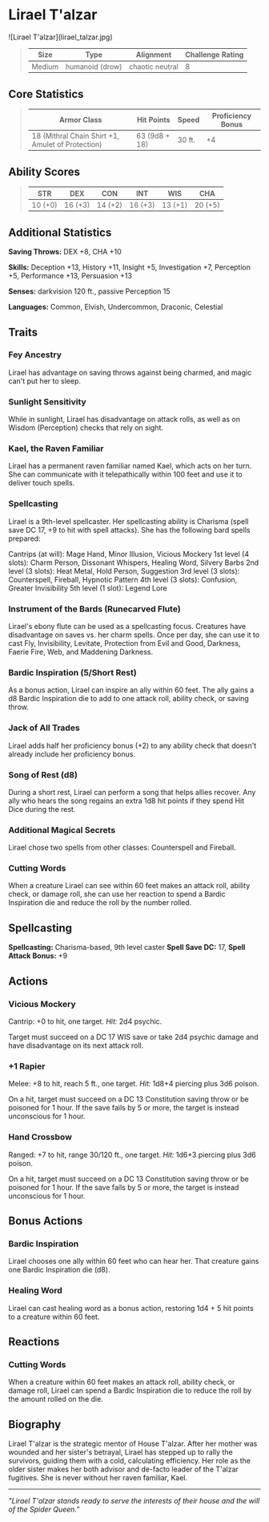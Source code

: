 # Lirael T'alzar

<link rel="stylesheet" href="../drow_theme.css">
![Lirael T'alzar](lirael_talzar.jpg)


> | **Size** | **Type** | **Alignment** | **Challenge Rating** |
> |----------|----------|---------------|----------------------|
> | Medium | humanoid (drow) | chaotic neutral | 8 |

## Core Statistics

> | **Armor Class** | **Hit Points** | **Speed** | **Proficiency Bonus** |
> |-----------------|----------------|-----------|------------------------|
> | 18 (Mithral Chain Shirt +1, Amulet of Protection) | 63 (9d8 + 18) | 30 ft. | +4 |

## Ability Scores

> | **STR** | **DEX** | **CON** | **INT** | **WIS** | **CHA** |
> |---------|---------|---------|---------|---------|---------|
> | 10 (+0) | 16 (+3) | 14 (+2) | 16 (+3) | 13 (+1) | 20 (+5) |

## Additional Statistics

**Saving Throws:** DEX +8, CHA +10

**Skills:** Deception +13, History +11, Insight +5, Investigation +7, Perception +5, Performance +13, Persuasion +13

**Senses:** darkvision 120 ft., passive Perception 15

**Languages:** Common, Elvish, Undercommon, Draconic, Celestial

## Traits

### Fey Ancestry
Lirael has advantage on saving throws against being charmed, and magic can't put her to sleep.

### Sunlight Sensitivity
While in sunlight, Lirael has disadvantage on attack rolls, as well as on Wisdom (Perception) checks that rely on sight.

### Kael, the Raven Familiar
Lirael has a permanent raven familiar named Kael, which acts on her turn. She can communicate with it telepathically within 100 feet and use it to deliver touch spells.

### Spellcasting
Lirael is a 9th-level spellcaster. Her spellcasting ability is Charisma (spell save DC 17, +9 to hit with spell attacks). She has the following bard spells prepared:

Cantrips (at will): Mage Hand, Minor Illusion, Vicious Mockery
1st level (4 slots): Charm Person, Dissonant Whispers, Healing Word, Silvery Barbs
2nd level (3 slots): Heat Metal, Hold Person, Suggestion
3rd level (3 slots): Counterspell, Fireball, Hypnotic Pattern
4th level (3 slots): Confusion, Greater Invisibility
5th level (1 slot): Legend Lore

### Instrument of the Bards (Runecarved Flute)
Lirael's ebony flute can be used as a spellcasting focus. Creatures have disadvantage on saves vs. her charm spells. Once per day, she can use it to cast Fly, Invisibility, Levitate, Protection from Evil and Good, Darkness, Faerie Fire, Web, and Maddening Darkness.

### Bardic Inspiration (5/Short Rest)
As a bonus action, Lirael can inspire an ally within 60 feet. The ally gains a d8 Bardic Inspiration die to add to one attack roll, ability check, or saving throw.

### Jack of All Trades
Lirael adds half her proficiency bonus (+2) to any ability check that doesn't already include her proficiency bonus.

### Song of Rest (d8)
During a short rest, Lirael can perform a song that helps allies recover. Any ally who hears the song regains an extra 1d8 hit points if they spend Hit Dice during the rest.

### Additional Magical Secrets
Lirael chose two spells from other classes: Counterspell and Fireball.

### Cutting Words
When a creature Lirael can see within 60 feet makes an attack roll, ability check, or damage roll, she can use her reaction to spend a Bardic Inspiration die and reduce the roll by the number rolled.

## Spellcasting

**Spellcasting:** Charisma-based, 9th level caster
**Spell Save DC:** 17, **Spell Attack Bonus:** +9

## Actions

### Vicious Mockery
Cantrip: +0 to hit, one target. *Hit:* 2d4 psychic.

Target must succeed on a DC 17 WIS save or take 2d4 psychic damage and have disadvantage on its next attack roll.

### +1 Rapier
Melee: +8 to hit, reach 5 ft., one target. *Hit:* 1d8+4 piercing plus 3d6 poison.

On a hit, target must succeed on a DC 13 Constitution saving throw or be poisoned for 1 hour. If the save fails by 5 or more, the target is instead unconscious for 1 hour.

### Hand Crossbow
Ranged: +7 to hit, range 30/120 ft., one target. *Hit:* 1d6+3 piercing plus 3d6 poison.

On a hit, target must succeed on a DC 13 Constitution saving throw or be poisoned for 1 hour. If the save fails by 5 or more, the target is instead unconscious for 1 hour.

## Bonus Actions

### Bardic Inspiration
Lirael chooses one ally within 60 feet who can hear her. That creature gains one Bardic Inspiration die (d8).

### Healing Word
Lirael can cast healing word as a bonus action, restoring 1d4 + 5 hit points to a creature within 60 feet.

## Reactions

### Cutting Words
When a creature within 60 feet makes an attack roll, ability check, or damage roll, Lirael can spend a Bardic Inspiration die to reduce the roll by the amount rolled on the die.

## Biography

Lirael T'alzar is the strategic mentor of House T'alzar. After her mother was wounded and her sister's betrayal, Lirael has stepped up to rally the survivors, guiding them with a cold, calculating efficiency. Her role as the older sister makes her both advisor and de-facto leader of the T'alzar fugitives. She is never without her raven familiar, Kael.

---

*"Lirael T'alzar stands ready to serve the interests of their house and the will of the Spider Queen."*